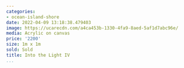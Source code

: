 ```yaml
---
categories:
- ocean-island-shore
date: 2022-04-09 13:18:38.479403
image: https://ucarecdn.com/a4ca453b-1330-4fa9-8aed-5af1d7abc96e/
media: Acrylic on canvas
price: '2200'
size: 1m x 1m
sold: Sold
title: Into the Light IV
...
```

